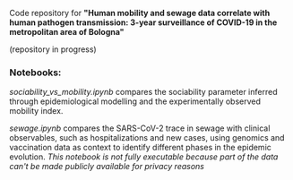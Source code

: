 Code repository for **"Human mobility and sewage data correlate with human pathogen transmission: 3-year surveillance of COVID-19 in the metropolitan area of Bologna"**

(repository in progress)

### Notebooks:

*sociability_vs_mobility.ipynb* compares the sociability parameter inferred through epidemiological modelling and the experimentally observed mobility index.

*sewage.ipynb* compares the SARS-CoV-2 trace in sewage with clinical observables, such as hospitalizations and new cases, using genomics and vaccination data as context to identify different phases in the epidemic evolution. _This notebook is not fully executable because part of the data can't be made publicly available for privacy reasons_